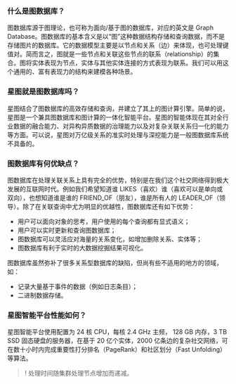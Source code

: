 ### 什么是图数据库？
图数据库源于图理论，也可称为面向/基于图的数据库，对应的英文是 Graph Database。图数据库的基本含义是以“图”这种数据结构存储和查询数据，而不是存储图片的数据库。它的数据模型主要是以节点和关系（边）来体现，也可处理键值对。简而言之，图就是一些节点和关联这些节点的联系（relationship）的集合。图将实体表现为节点，实体与其他实体连接的方式表现为联系。我们可以用这个通用的、富有表现力的结构来建模各种场景。
​	 
### 星图就是图数据库吗？
星图结合了图数据库的高效存储和查询，并建立了其上的图计算引擎。简单的说，星图是一个兼具图数据库和图计算的一体化智能平台。星图的智能体现在其对全行业数据的融合能力、对异构异质数据的治理能力以及对复杂关联关系归一化的能力等方面。可以说，星图对万亿级关系的准实时处理与深挖能力是一般图数据库系统不具备的。


### 图数据库有何优缺点？
图数据库在处理关联关系上具有完全的优势，特别是在我们这个社交网络得到极大发展的互联网时代。例如我们希望知道谁 LIKES（喜欢）谁（喜欢可以是单向或双向），也想知道谁是谁的 FRIEND_OF（朋友），谁是所有人的 LEADER_OF（领导）。除了在关联查询中尤为明显的优越性，图数据库还有如下优势：
- 用户可以面向对象的思考，用户使用的每个查询都有显式语义；
- 用户可以实时更新和查询图数据库；
- 图数据库可以灵活应对海量的关系变化，如增加删除关系、实体等；
- 图数据库有利于实时的大数据挖掘结果可视化。

图数据库虽然弥补了很多关系型数据库的缺陷，但尚有些不适用的地方的领域，如：
- 记录大量基于事件的数据（例如日志条目）；
- 二进制数据存储。

### 星图智能平台性能如何？
星图智能平台使用配置为 24 核 CPU，每核 2.4 GHz 主频， 128 GB 内存，3 TB SSD 固态硬盘的服务器，在基于 20 亿个实体，2000 亿条边的复杂社交网络，可在数十小时内完成重要性打分排名（PageRank）和社区划分（Fast Unfolding）等算法。

>! 处理时间随集群处理节点增加而递减。
